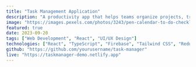 ```yaml
---
title: "Task Management Application"
description: "A productivity app that helps teams organize projects, track tasks, and meet deadlines efficiently."
image: "https://images.pexels.com/photos/3243/pen-calendar-to-do-checklist.jpg?auto=compress&cs=tinysrgb&w=1260&h=750&dpr=2"
featured: true
date: 2023-09-20
tags: ["Web Development", "React", "UI/UX Design"]
technologies: ["React", "TypeScript", "Firebase", "Tailwind CSS", "Redux"]
github: "https://github.com/yourusername/task-manager"
live: "https://taskmanager-demo.netlify.app"
---
```

